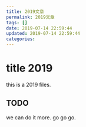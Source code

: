 ```yaml
---
title: 2019文章
permalink: 2019文章
tags: []
date: 2019-07-14 22:59:44
updated: 2019-07-14 22:59:44
categories:
---
```


# title 2019
this is a 2019 files.

## TODO
we can do it more.
go go go.